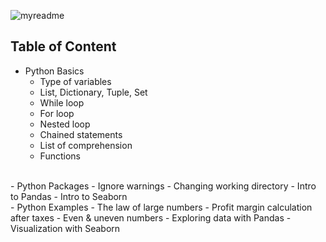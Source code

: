 ![myreadme](https://user-images.githubusercontent.com/70707092/95544092-d0b72880-09bf-11eb-90f7-bdca493307f7.png)

## Table of Content
- Python Basics
  - Type of variables
  - List, Dictionary, Tuple, Set
  - While loop           
  - For loop
  - Nested loop
  - Chained statements
  - List of comprehension
  - Functions
<br />
- Python Packages
  - Ignore warnings
  - Changing working directory
  - Intro to Pandas
  - Intro to Seaborn
<br />
- Python Examples                    
  - The law of large numbers                
  - Profit margin calculation after taxes
  - Even & uneven numbers
  - Exploring data with Pandas                         
  - Visualization with Seaborn
